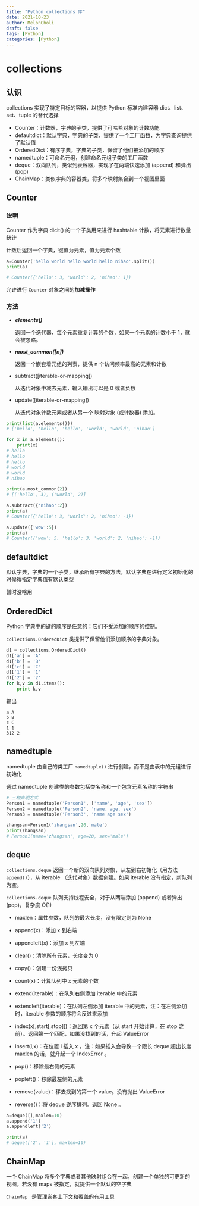 ```yaml
---
title: "Python collections 库"
date: 2021-10-23
author: MelonCholi
draft: false
tags: [Python]
categories: [Python]
---
```


# collections

## 认识

collections 实现了特定目标的容器，以提供 Python 标准内建容器 dict、list、set、tuple 的替代选择

- Counter：计数器，字典的子类，提供了可哈希对象的计数功能
- defaultdict：默认字典，字典的子类，提供了一个工厂函数，为字典查询提供了默认值
- OrderedDict：有序字典，字典的子类，保留了他们被添加的顺序
- namedtuple：可命名元组，创建命名元组子类的工厂函数
- deque：双向队列，类似列表容器，实现了在两端快速添加 (append) 和弹出 (pop)
- ChainMap：类似字典的容器类，将多个映射集合到一个视图里面

## Counter

### 说明

Counter 作为字典 dicit() 的一个子类用来进行 hashtable 计数，将元素进行数量统计

计数后返回一个字典，键值为元素，值为元素个数

```python
a=Counter('hello world hello world hello nihao'.split())
print(a)

# Counter({'hello': 3, 'world': 2, 'nihao': 1})
```

允许进行 `Counter` 对象之间的**加减操作**

### 方法

- ***elements()***

    返回一个迭代器，每个元素重复计算的个数，如果一个元素的计数小于 1，就会被忽略。

- ***most_common([n])***

    返回一个嵌套着元组的列表，提供 n 个访问频率最高的元素和计数

- subtract([iterable-or-mapping])

    从迭代对象中减去元素，输入输出可以是 0 或者负数

- update([iterable-or-mapping])

    从迭代对象计数元素或者从另一个 映射对象 (或计数器) 添加。

```python
print(list(a.elements()))
# ['hello', 'hello', 'hello', 'world', 'world', 'nihao']

for x in a.elements():
    print(x)
# hello
# hello
# hello
# world
# world
# nihao

print(a.most_common(2))
# [('hello', 3), ('world', 2)]

a.subtract({'nihao':2})
print(a)
# Counter({'hello': 3, 'world': 2, 'nihao': -1})

a.update({'wow':5})
print(a)
# Counter({'wow': 5, 'hello': 3, 'world': 2, 'nihao': -1})

```

## defaultdict

默认字典，字典的一个子类，继承所有字典的方法，默认字典在进行定义初始化的时候得指定字典值有默认类型

暂时没啥用

## OrderedDict

Python 字典中的键的顺序是任意的：它们不受添加的顺序的控制。

`collections.OrderedDict` 类提供了保留他们添加顺序的字典对象。

```python
d1 = collections.OrderedDict()
d1['a'] = 'A'
d1['b'] = 'B'
d1['c'] = 'C'
d1['1'] = '1'
d1['2'] = '2'
for k,v in d1.items():
    print k,v
```

输出

```python\
a A
b B
c C
1 1
312 2
```

## namedtuple

namedtuple 由自己的类工厂 `namedtuple()` 进行创建，而不是由表中的元组进行初始化

通过 namedtuple 创建类的参数包括类名称和一个包含元素名称的字符串

```python
# 三种声明方式
Person1 = namedtuple('Person1', ['name', 'age', 'sex'])
Person2 = namedtuple('Person2', 'name, age, sex')
Person3 = namedtuple('Person3', 'name age sex')

zhangsan=Person1('zhangsan',20,'male')
print(zhangsan)
# Person1(name='zhangsan', age=20, sex='male')
```

## deque

`collections.deque` 返回一个新的双向队列对象，从左到右初始化（用方法 `append()`），从 iterable （迭代对象）数据创建。如果 iterable 没有指定，新队列为空。

`collections.deque` 队列支持线程安全，对于从两端添加 (append) 或者弹出 (pop)，复杂度 O(1)

- maxlen：属性参数，队列的最大长度，没有限定则为 None

- append(x)：添加 x 到右端
- appendleft(x)：添加 x 到左端
- clear()：清除所有元素，长度变为 0
- copy()：创建一份浅拷贝
- count(x)：计算队列中 x 元素的个数
- extend(iterable)：在队列右侧添加 iterable 中的元素
- extendleft(iterable)：在队列左侧添加 iterable 中的元素，注：在左侧添加时，iterable 参数的顺序将会反过来添加
- index(x[,start[,stop]])：返回第 x 个元素（从 start 开始计算，在 stop 之前）。返回第一个匹配，如果没找到的话，升起 ValueError 
- insert(i,x)：在位置 i 插入 x 。注：如果插入会导致一个限长 deque 超出长度 maxlen 的话，就升起一个 IndexError 。
- pop()：移除最右侧的元素
- popleft()：移除最左侧的元素
- remove(value)：移去找到的第一个 value。没有抛出 ValueError
- reverse()：将 deque 逆序排列。返回 None 。

```python
a=deque([],maxlen=10)
a.append('1')
a.appendleft('2')

print(a)
# deque(['2', '1'], maxlen=10)
```

## ChainMap

一个 ChainMap 将多个字典或者其他映射组合在一起，创建一个单独的可更新的视图。若没有 maps 被指定，就提供一个默认的空字典 

`ChainMap ` 是管理嵌套上下文和覆盖的有用工具